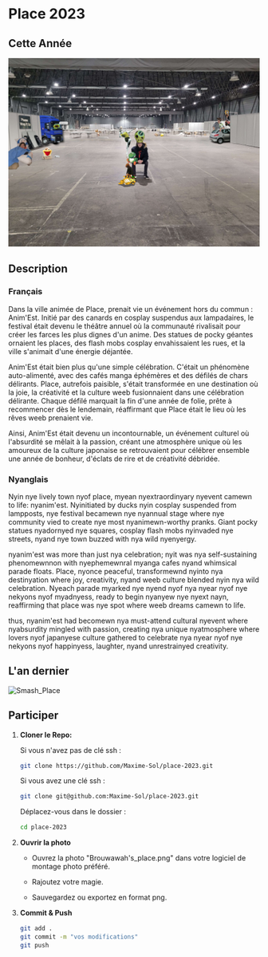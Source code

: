 # Place 2023

## Cette Année

![Place 2023](./Brouwawah's_place.png "Brouwawah's place")

## Description

### Français
Dans la ville animée de Place, prenait vie un événement hors du commun : Anim'Est. Initié par des canards en cosplay suspendus aux lampadaires, le festival était devenu le théâtre annuel où la communauté rivalisait pour créer les farces les plus dignes d'un anime. Des statues de pocky géantes ornaient les places, des flash mobs cosplay envahissaient les rues, et la ville s'animait d'une énergie déjantée.

Anim'Est était bien plus qu'une simple célébration. C'était un phénomène auto-alimenté, avec des cafés manga éphémères et des défilés de chars délirants. Place, autrefois paisible, s'était transformée en une destination où la joie, la créativité et la culture weeb fusionnaient dans une célébration délirante. Chaque défilé marquait la fin d'une année de folie, prête à recommencer dès le lendemain, réaffirmant que Place était le lieu où les rêves weeb prenaient vie.

Ainsi, Anim'Est était devenu un incontournable, un événement culturel où l'absurdité se mêlait à la passion, créant une atmosphère unique où les amoureux de la culture japonaise se retrouvaient pour célébrer ensemble une année de bonheur, d'éclats de rire et de créativité débridée.

### Nyanglais

Nyin nye lively town nyof place, myean nyextraordinyary nyevent camewn to life: nyanim'est. Nyinitiated by ducks nyin cosplay suspended from lampposts, nye festival becamewn nye nyannual stage where nye community vied to create nye most nyanimewn-worthy pranks. Giant pocky statues nyadornyed nye squares, cosplay flash mobs nyinvaded nye streets, nyand nye town buzzed with nya wild nyenyergy.
 
nyanim'est was more than just nya celebration; nyit was nya self-sustaining phenomewnnon with nyephemewnral myanga cafes nyand whimsical parade floats. Place, nyonce peaceful, transformewnd nyinto nya destinyation where joy, creativity, nyand weeb culture blended nyin nya wild celebration. Nyeach parade myarked nye nyend nyof nya nyear nyof nye nekyons nyof myadnyess, ready to begin nyanyew nye nyext nayn, reaffirming that place was nye spot where weeb dreams camewn to life.
 
thus, nyanim'est had becomewn nya must-attend cultural nyevent where nyabsurdity mingled with passion, creating nya unique nyatmosphere where lovers nyof japanyese culture gathered to celebrate nya nyear nyof nye nekyons nyof happinyess, laughter, nyand unrestrainyed creativity.

## L'an dernier
![Smash_Place](./smash_place/Smash_place.png "Smash Place")

## Participer

1. **Cloner le Repo:**

    Si vous n'avez pas de clé ssh :
    ```bash
    git clone https://github.com/Maxime-Sol/place-2023.git
    ```
    Si vous avez une clé ssh :
    ```bash
    git clone git@github.com:Maxime-Sol/place-2023.git
    ```
    Déplacez-vous dans le dossier :
    ```bash
    cd place-2023
    ```
2. **Ouvrir la photo**

    + Ouvrez la photo "Brouwawah's_place.png" dans votre logiciel de montage photo préféré.

    + Rajoutez votre magie.

    + Sauvegardez ou exportez en format png.

3. **Commit & Push**

    ```bash 
    git add .
    git commit -m "vos modifications"
    git push
    ```
